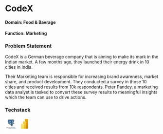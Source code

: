 # CodeX
#### Domain: Food & Bavrage  
#### Function: Marketing  

### Problem Statement 
CodeX is a German beverage company that is aiming to make its mark in the Indian market. A few months ago, they launched their energy drink in 10 cities in India.

Their Marketing team is responsible for increasing brand awareness, market share, and product development. They conducted a survey in those 10 cities and received results from 10k respondents. Peter Pandey, a marketing data analyst is tasked to convert these survey results to meaningful insights which the team can use to drive actions.

### Techstack
<p>
<img src="https://github.com/Shandeep-Raula/Shandeep-Raula/blob/main/social/PostgreSQL.svg" alt="shandeep_2003" height="40" width="40" />
<img src="https://github.com/Shandeep-Raula/Shandeep-Raula/blob/main/social/power bi.svg" alt="shandeep_2003" height="40" width="40" />
</p>



